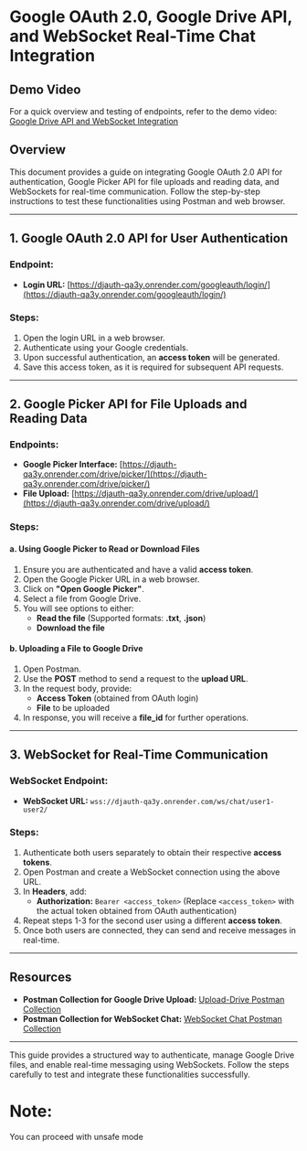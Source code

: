 # Google OAuth 2.0, Google Drive API, and WebSocket Real-Time Chat Integration

## Demo Video
For a quick overview and testing of endpoints, refer to the demo video:
[Google Drive API and WebSocket Integration](https://drive.google.com/file/d/1FYgO1DzRr0RNEMVZ74VRaDDIN0e8QAAW/view?usp=drive_link)

## Overview
This document provides a guide on integrating Google OAuth 2.0 API for authentication, Google Picker API for file uploads and reading data, and WebSockets for real-time communication. Follow the step-by-step instructions to test these functionalities using Postman and web browser.

---
## 1. Google OAuth 2.0 API for User Authentication

### Endpoint:
- **Login URL:** [https://djauth-qa3y.onrender.com/googleauth/login/](https://djauth-qa3y.onrender.com/googleauth/login/)

### Steps:
1. Open the login URL in a web browser.
2. Authenticate using your Google credentials.
3. Upon successful authentication, an **access token** will be generated.
4. Save this access token, as it is required for subsequent API requests.

---
## 2. Google Picker API for File Uploads and Reading Data

### Endpoints:
- **Google Picker Interface:** [https://djauth-qa3y.onrender.com/drive/picker/](https://djauth-qa3y.onrender.com/drive/picker/)
- **File Upload:** [https://djauth-qa3y.onrender.com/drive/upload/](https://djauth-qa3y.onrender.com/drive/upload/)

### Steps:
#### a. Using Google Picker to Read or Download Files
1. Ensure you are authenticated and have a valid **access token**.
2. Open the Google Picker URL in a web browser.
3. Click on **"Open Google Picker"**.
4. Select a file from Google Drive.
5. You will see options to either:
   - **Read the file** (Supported formats: **.txt**, **.json**)
   - **Download the file**

#### b. Uploading a File to Google Drive
1. Open Postman.
2. Use the **POST** method to send a request to the **upload URL**.
3. In the request body, provide:
   - **Access Token** (obtained from OAuth login)
   - **File** to be uploaded
4. In response, you will receive a **file_id** for further operations.

---
## 3. WebSocket for Real-Time Communication

### WebSocket Endpoint:
- **WebSocket URL:** `wss://djauth-qa3y.onrender.com/ws/chat/user1-user2/`

### Steps:
1. Authenticate both users separately to obtain their respective **access tokens**.
2. Open Postman and create a WebSocket connection using the above URL.
3. In **Headers**, add:
   - **Authorization:** `Bearer <access_token>` (Replace `<access_token>` with the actual token obtained from OAuth authentication)
4. Repeat steps 1-3 for the second user using a different **access token**.
5. Once both users are connected, they can send and receive messages in real-time.

---
## Resources
- **Postman Collection for Google Drive Upload:** [Upload-Drive Postman Collection](https://upload-drive.postman.co/workspace/Upload-Drive-Workspace~a25d9b87-c762-44dd-a99b-3b7a2ac6dfb3/collection/42227661-128b5b8d-7b32-41f9-bbe5-88fb55e9bef1?action=share&creator=42227661)
- **Postman Collection for WebSocket Chat:** [WebSocket Chat Postman Collection](https://upload-drive.postman.co/workspace/New-Team-Workspace~02a8a198-dee8-4a5c-acf1-0b968a5e61b5/collection/67cc0ffd06fcf15211eccab8?action=share&creator=42227661)

---
This guide provides a structured way to authenticate, manage Google Drive files, and enable real-time messaging using WebSockets. Follow the steps carefully to test and integrate these functionalities successfully.
# Note:
You can proceed with unsafe mode
